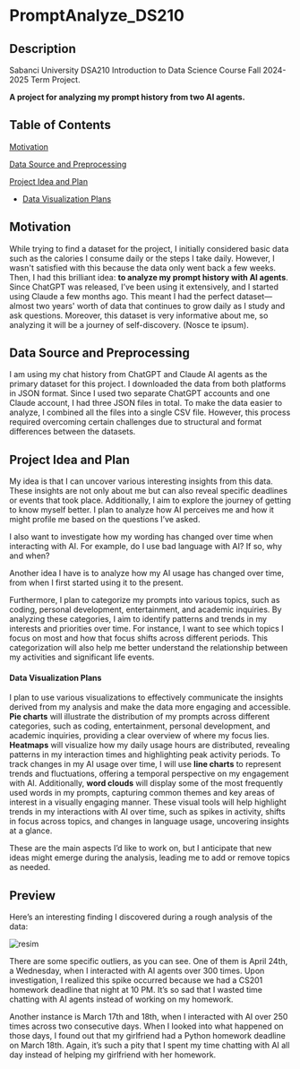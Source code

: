 # PromptAnalyze_DS210
## Description
Sabanci University DSA210 Introduction to Data Science Course Fall 2024-2025 Term Project.

**A project for analyzing my prompt history from two AI agents.**

## Table of Contents

  [Motivation](#motivation)
 
  [Data Source and Preprocessing](#data-source-and-preprocessing)
 
  [Project Idea and Plan](#project-idea-and-plan)
- [Data Visualization Plans](#data-visualization-plans)
 





## Motivation

While trying to find a dataset for the project, I initially considered basic data such as the calories I consume daily or the steps I take daily. However, I wasn't satisfied with this because the data only went back a few weeks. Then, I had this brilliant idea: **to analyze my prompt history with AI agents**. Since ChatGPT was released, I’ve been using it extensively, and I started using Claude a few months ago. This meant I had the perfect dataset—almost two years' worth of data that continues to grow daily as I study and ask questions. Moreover, this dataset is very informative about me, so analyzing it will be a journey of self-discovery. (Nosce te ipsum).

## Data Source and Preprocessing

I am using my chat history from ChatGPT and Claude AI agents as the primary dataset for this project. I downloaded the data from both platforms in JSON format. Since I used two separate ChatGPT accounts and one Claude account, I had three JSON files in total. To make the data easier to analyze, I combined all the files into a single CSV file. However, this process required overcoming certain challenges due to structural and format differences between the datasets.

## Project Idea and Plan

My idea is that I can uncover various interesting insights from this data. These insights are not only about me but can also reveal specific deadlines or events that took place. Additionally, I aim to explore the journey of getting to know myself better. I plan to analyze how AI perceives me and how it might profile me based on the questions I’ve asked.

I also want to investigate how my wording has changed over time when interacting with AI. For example, do I use bad language with AI? If so, why and when? 

Another idea I have is to analyze how my AI usage has changed over time, from when I first started using it to the present.

Furthermore, I plan to categorize my prompts into various topics, such as coding, personal development, entertainment, and academic inquiries. By analyzing these categories, I aim to identify patterns and trends in my interests and priorities over time. For instance, I want to see which topics I focus on most and how that focus shifts across different periods. This categorization will also help me better understand the relationship between my activities and significant life events.

#### Data Visualization Plans

I plan to use various visualizations to effectively communicate the insights derived from my analysis and make the data more engaging and accessible. **Pie charts** will illustrate the distribution of my prompts across different categories, such as coding, entertainment, personal development, and academic inquiries, providing a clear overview of where my focus lies. **Heatmaps** will visualize how my daily usage hours are distributed, revealing patterns in my interaction times and highlighting peak activity periods. To track changes in my AI usage over time, I will use **line charts** to represent trends and fluctuations, offering a temporal perspective on my engagement with AI. Additionally, **word clouds** will display some of the most frequently used words in my prompts, capturing common themes and key areas of interest in a visually engaging manner. These visual tools will help highlight trends in my interactions with AI over time, such as spikes in activity, shifts in focus across topics, and changes in language usage, uncovering insights at a glance.

These are the main aspects I’d like to work on, but I anticipate that new ideas might emerge during the analysis, leading me to add or remove topics as needed.

## Preview

Here’s an interesting finding I discovered during a rough analysis of the data:

![resim](https://github.com/user-attachments/assets/875a7d49-ca4c-4fb1-8fe0-da3404a0540e)

There are some specific outliers, as you can see. One of them is April 24th, a Wednesday, when I interacted with AI agents over 300 times. Upon investigation, I realized this spike occurred because we had a CS201 homework deadline that night at 10 PM. It’s so sad that I wasted time chatting with AI agents instead of working on my homework.

Another instance is March 17th and 18th, when I interacted with AI over 250 times across two consecutive days. When I looked into what happened on those days, I found out that my girlfriend had a Python homework deadline on March 18th. Again, it’s such a pity that I spent my time chatting with AI all day instead of helping my girlfriend with her homework.
